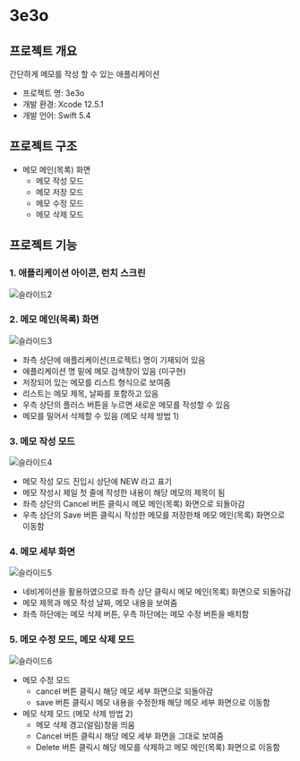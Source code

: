 # 3e3o
## 프로젝트 개요
간단하게 메모를 작성 할 수 있는 애플리케이션 
- 프로젝트 명: 3e3o
- 개발 환경: Xcode 12.5.1
- 개발 언어: Swift 5.4

## 프로젝트 구조
- 메모 메인(목록) 화면
  - 메모 작성 모드
  - 메모 저장 모드
  - 메모 수정 모드
  - 메모 삭제 모드

## 프로젝트 기능
### 1. 애플리케이션 아이콘, 런치 스크린 
![슬라이드2](https://user-images.githubusercontent.com/76260153/145028970-3374405b-e740-4681-b951-da300e206d4b.png)

### 2. 메모 메인(목록) 화면
![슬라이드3](https://user-images.githubusercontent.com/76260153/145029254-23514e8e-58de-4d06-a581-64d336b7cd4a.png)
- 좌측 상단에 애플리케이션(프로젝트) 명이 기재되어 있음
- 애플리케이션 명 밑에 메모 검색창이 있음 (미구현)
- 저장되어 있는 메모를 리스트 형식으로 보여줌
- 리스트는 메모 제목, 날짜를 포함하고 있음
- 우측 상단의 플러스 버튼을 누르면 새로운 메모를 작성할 수 있음
- 메모를 밀어서 삭제할 수 있음 (메모 삭제 방법 1)

### 3. 메모 작성 모드
![슬라이드4](https://user-images.githubusercontent.com/76260153/145029651-41bd8118-8a50-4626-9c65-3adfc9e17081.png)
- 메모 작성 모드 진입시 상단에 NEW 라고 표기
- 메모 작성시 제일 첫 줄에 작성한 내용이 해당 메모의 제목이 됨
- 좌측 상단의 Cancel 버튼 클릭시 메모 메인(목록) 화면으로 되돌아감
- 우측 상단의 Save 버튼 클릭시 작성한 메모를 저장한채 메모 메인(목록) 화면으로 이동함

### 4. 메모 세부 화면
![슬라이드5](https://user-images.githubusercontent.com/76260153/145029691-df800480-48c4-4c6d-83ef-ea376b58cc4d.png)
- 네비게이션을 활용하였으므로 좌측 상단 클릭시 메모 메인(목록) 화면으로 되돌아감 
- 메모 제목과 메모 작성 날짜, 메모 내용을 보여줌
- 좌측 하단에는 메모 삭제 버튼, 우측 하단에는 메모 수정 버튼을 배치함

### 5. 메모 수정 모드, 메모 삭제 모드
![슬라이드6](https://user-images.githubusercontent.com/76260153/145029728-173dbb43-bb01-4e79-82fd-ef6daec7d681.png)
- 메모 수정 모드
  - cancel 버튼 클릭시 해당 메모 세부 화면으로 되돌아감
  - save 버튼 클릭시 메모 내용을 수정한채 해당 메모 세부 화면으로 이동함 
- 메모 삭제 모드 (메모 삭제 방법 2)
  - 메모 삭제 경고(알림)창을 띄움
  - Cancel 버튼 클릭시 해당 메모 세부 화면을 그대로 보여줌
  - Delete 버튼 클릭시 해당 메모를 삭제하고 메모 메인(목록) 화면으로 이동함 

